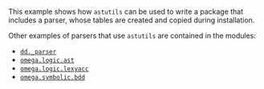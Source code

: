 This example shows how `astutils` can be used to write a package that
includes a parser, whose tables are created and copied during installation.

Other examples of parsers that use `astutils` are contained in the modules:

- [`dd._parser`](https://github.com/johnyf/dd/blob/main/dd/_parser.py)
- [`omega.logic.ast`](
    https://github.com/tulip-control/omega/blob/main/omega/logic/ast.py)
- [`omega.logic.lexyacc`](
    https://github.com/tulip-control/omega/blob/main/omega/logic/lexyacc.py)
- [`omega.symbolic.bdd`](
    https://github.com/tulip-control/omega/blob/main/omega/symbolic/bdd.py)
